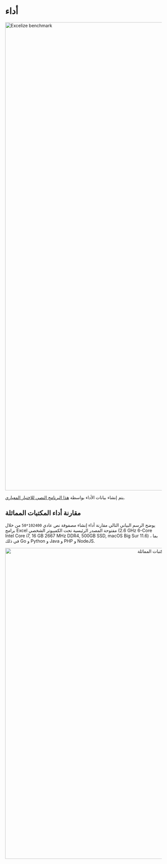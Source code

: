 # أداء

<img src="https://xuri.me/wp-content/uploads/2016/08/excelize-performance.svg" alt="Excelize benchmark" width="1506">

يتم إنشاء بيانات الأداء بواسطة [هذا البرنامج النصي للاختبار المعياري](https://github.com/xuri/excelize-benchmark).

## مقارنة أداء المكتبات المماثلة

يوضح الرسم البياني التالي مقارنة أداء إنشاء مصفوفة نص عادي `102400*50` من خلال برامج Excel مفتوحة المصدر الرئيسية تحت الكمبيوتر الشخصي (2.6 GHz 6-Core Intel Core i7, 16 GB 2667 MHz DDR4, 500GB SSD, macOS Big Sur 11.6) ، بما في ذلك Go و Python و Java و PHP و NodeJS.

<p align="center"><img width="1000" src="https://xuri.me/wp-content/uploads/2016/08/excelize-golang-library-for-reading-and-writing-xlsx-files-3.svg" alt="مقارنة أداء المكتبات المماثلة"></p>
